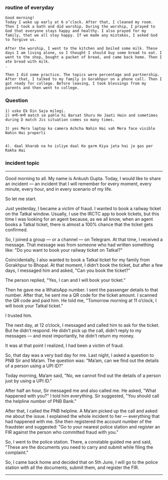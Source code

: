 
### routine of everyday
```
Good morning!
Today I woke up early at 6 o’clock. After that, I cleaned my room. Then I took a bath and did worship. During the worship, I prayed to God that everyone stays happy and healthy. I also prayed for my family, that we all stay happy. If we made any mistakes, I asked God to forgive us.

After the worship, I went to the kitchen and boiled some milk. These days I am living alone, so I thought I should buy some bread to eat. I went to the shop, bought a packet of bread, and came back home. Then I ate bread with milk.
.

Then I did some practice. The topics were percentage and partnership. After that, I talked to my family in Gorakhpur on a phone call. Then I got ready for college. Before leaving, I took blessings from my parents and then went to college.

```


### Question
```
1) usko Ek Din Saja milegi.
2) कभी-कभी match se pahle hi Barsat Shuru Ho Jaati Hain and sometimes during D match Jis situation comes so many times.

3) yes Mera laptop ka camera Achcha Nahin Hai vah Mera face visible Nahin Hai properli


4). daal kharab na ho isliye daal Ko garm Kiya jata hai jo gas per Rakha Hai
```







### incident topic
---

Good morning to all. My name is Ankush Gupta. Today, I would like to share an incident — an incident that I will remember for every moment, every minute, every hour, and in every scenario of my life.

So let me start.

Just yesterday, I became a victim of fraud. I wanted to book a railway ticket on the Tatkal window. Usually, I use the IRCTC app to book tickets, but this time I was looking for an agent because, as we all know, when an agent books a Tatkal ticket, there is almost a 100% chance that the ticket gets confirmed.

So, I joined a group — or a channel — on Telegram. At that time, I received a message. That message was from someone who had written something like:
"Do you want to book your railway ticket on Tatkal?"

Coincidentally, I also wanted to book a Tatkal ticket for my family from Gorakhpur to Bhopal. At that moment, I didn’t book the ticket, but after a few days, I messaged him and asked,
"Can you book the ticket?"

The person replied,
"Yes, I can and I will book your ticket."

Then he gave me a WhatsApp number. I sent the passenger details to that number. After that, he sent me a QR code for the ticket amount. I scanned the QR code and paid him. He told me,
"Tomorrow morning at 11 o’clock, I will book your Tatkal ticket."

I trusted him.

The next day, at 12 o’clock, I messaged and called him to ask for the ticket. But he didn’t respond. He didn’t pick up the call, didn’t reply to my messages — and most importantly, he didn’t return my money.

It was at that point I realized,
I had been a victim of fraud.





So, that day was a very bad day for me.
Last night, I asked a question to PNB Sir and Ma’am. The question was:
"Ma’am, can we find out the details of a person using a UPI ID?"

Today morning, Ma’am said,
"No, we cannot find out the details of a person just by using a UPI ID."

After half an hour, Sir messaged me and also called me. He asked,
"What happened with you?"
I told him everything. Sir suggested,
"You should call the helpline number of PNB Bank."

After that, I called the PNB helpline. A Ma’am picked up the call and asked me about the issue. I explained the whole incident to her — everything that had happened with me. She then registered the account number of the fraudster and suggested:
"Go to your nearest police station and register an FIR against the person who committed fraud with you."

So, I went to the police station. There, a constable guided me and said,
"These are the documents you need to carry and submit while filing the complaint."

So, I came back home and decided that on 5th June, I will go to the police station with all the documents, submit them, and register the FIR.

---